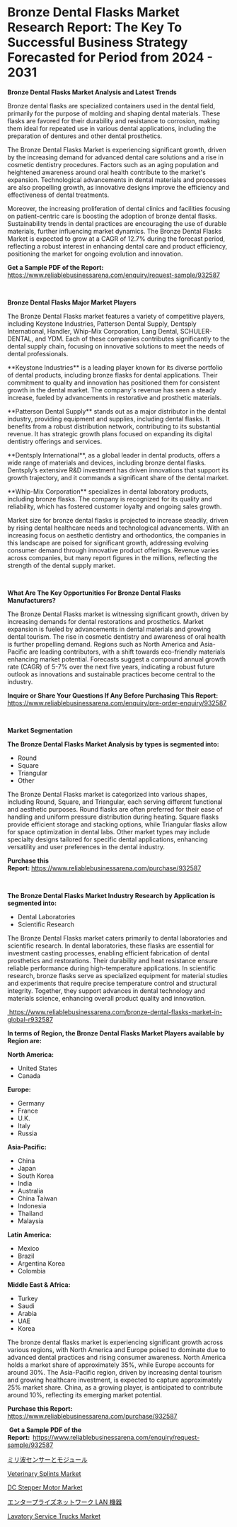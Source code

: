 <p><h1>Bronze Dental Flasks Market Research Report: The Key To Successful Business Strategy Forecasted for Period from 2024 - 2031</h1></p><p><strong>Bronze Dental Flasks Market Analysis and Latest Trends</strong></p>
<p><p>Bronze dental flasks are specialized containers used in the dental field, primarily for the purpose of molding and shaping dental materials. These flasks are favored for their durability and resistance to corrosion, making them ideal for repeated use in various dental applications, including the preparation of dentures and other dental prosthetics.</p><p>The Bronze Dental Flasks Market is experiencing significant growth, driven by the increasing demand for advanced dental care solutions and a rise in cosmetic dentistry procedures. Factors such as an aging population and heightened awareness around oral health contribute to the market's expansion. Technological advancements in dental materials and processes are also propelling growth, as innovative designs improve the efficiency and effectiveness of dental treatments.</p><p>Moreover, the increasing proliferation of dental clinics and facilities focusing on patient-centric care is boosting the adoption of bronze dental flasks. Sustainability trends in dental practices are encouraging the use of durable materials, further influencing market dynamics. The Bronze Dental Flasks Market is expected to grow at a CAGR of 12.7% during the forecast period, reflecting a robust interest in enhancing dental care and product efficiency, positioning the market for ongoing evolution and innovation.</p></p>
<p><strong>Get a Sample PDF of the Report:&nbsp;</strong> <a href="https://www.reliablebusinessarena.com/enquiry/request-sample/932587">https://www.reliablebusinessarena.com/enquiry/request-sample/932587</a></p>
<p>&nbsp;</p>
<p><strong>Bronze Dental Flasks Major Market Players</strong></p>
<p><p>The Bronze Dental Flasks market features a variety of competitive players, including Keystone Industries, Patterson Dental Supply, Dentsply International, Handler, Whip-Mix Corporation, Lang Dental, SCHULER-DENTAL, and YDM. Each of these companies contributes significantly to the dental supply chain, focusing on innovative solutions to meet the needs of dental professionals.</p><p>**Keystone Industries** is a leading player known for its diverse portfolio of dental products, including bronze flasks for dental applications. Their commitment to quality and innovation has positioned them for consistent growth in the dental market. The company's revenue has seen a steady increase, fueled by advancements in restorative and prosthetic materials.</p><p>**Patterson Dental Supply** stands out as a major distributor in the dental industry, providing equipment and supplies, including dental flasks. It benefits from a robust distribution network, contributing to its substantial revenue. It has strategic growth plans focused on expanding its digital dentistry offerings and services.</p><p>**Dentsply International**, as a global leader in dental products, offers a wide range of materials and devices, including bronze dental flasks. Dentsply’s extensive R&D investment has driven innovations that support its growth trajectory, and it commands a significant share of the dental market.</p><p>**Whip-Mix Corporation** specializes in dental laboratory products, including bronze flasks. The company is recognized for its quality and reliability, which has fostered customer loyalty and ongoing sales growth. </p><p>Market size for bronze dental flasks is projected to increase steadily, driven by rising dental healthcare needs and technological advancements. With an increasing focus on aesthetic dentistry and orthodontics, the companies in this landscape are poised for significant growth, addressing evolving consumer demand through innovative product offerings. Revenue varies across companies, but many report figures in the millions, reflecting the strength of the dental supply market.</p></p>
<p>&nbsp;</p>
<p><strong>What Are The Key Opportunities For Bronze Dental Flasks Manufacturers?</strong></p>
<p><p>The Bronze Dental Flasks market is witnessing significant growth, driven by increasing demands for dental restorations and prosthetics. Market expansion is fueled by advancements in dental materials and growing dental tourism. The rise in cosmetic dentistry and awareness of oral health is further propelling demand. Regions such as North America and Asia-Pacific are leading contributors, with a shift towards eco-friendly materials enhancing market potential. Forecasts suggest a compound annual growth rate (CAGR) of 5-7% over the next five years, indicating a robust future outlook as innovations and sustainable practices become central to the industry.</p></p>
<p><strong>Inquire or Share Your Questions If Any Before Purchasing This Report:</strong> <a href="https://www.reliablebusinessarena.com/enquiry/pre-order-enquiry/932587">https://www.reliablebusinessarena.com/enquiry/pre-order-enquiry/932587</a></p>
<p>&nbsp;</p>
<p><strong>Market Segmentation</strong></p>
<p><strong>The Bronze Dental Flasks Market Analysis by types is segmented into:</strong></p>
<p><ul><li>Round</li><li>Square</li><li>Triangular</li><li>Other</li></ul></p>
<p><p>The Bronze Dental Flasks market is categorized into various shapes, including Round, Square, and Triangular, each serving different functional and aesthetic purposes. Round flasks are often preferred for their ease of handling and uniform pressure distribution during heating. Square flasks provide efficient storage and stacking options, while Triangular flasks allow for space optimization in dental labs. Other market types may include specialty designs tailored for specific dental applications, enhancing versatility and user preferences in the dental industry.</p></p>
<p><strong>Purchase this Report:&nbsp;</strong><a href="https://www.reliablebusinessarena.com/purchase/932587">https://www.reliablebusinessarena.com/purchase/932587</a></p>
<p>&nbsp;</p>
<p><strong>The Bronze Dental Flasks Market Industry Research by Application is segmented into:</strong></p>
<p><ul><li>Dental Laboratories</li><li>Scientific Research</li></ul></p>
<p><p>The Bronze Dental Flasks market caters primarily to dental laboratories and scientific research. In dental laboratories, these flasks are essential for investment casting processes, enabling efficient fabrication of dental prosthetics and restorations. Their durability and heat resistance ensure reliable performance during high-temperature applications. In scientific research, bronze flasks serve as specialized equipment for material studies and experiments that require precise temperature control and structural integrity. Together, they support advances in dental technology and materials science, enhancing overall product quality and innovation.</p></p>
<p><a href="https://www.reliablebusinessarena.com/bronze-dental-flasks-market-in-global-r932587">&nbsp;https://www.reliablebusinessarena.com/bronze-dental-flasks-market-in-global-r932587</a></p>
<p><strong>In terms of Region, the Bronze Dental Flasks Market Players available by Region are:</strong></p>
<p>
    <p> <strong> North America: </strong>
        <ul>
            <li>United States</li>
            <li>Canada</li>
        </ul>
        </p> 
    <p> <strong> Europe: </strong>
        <ul>
            <li>Germany</li>
            <li>France</li>
            <li>U.K.</li>
            <li>Italy</li>
            <li>Russia</li>
        </ul>
        </p> 
    <p> <strong> Asia-Pacific: </strong>
        <ul>
            <li>China</li>
            <li>Japan</li>
            <li>South Korea</li>
            <li>India</li>
            <li>Australia</li>
            <li>China Taiwan</li>
            <li>Indonesia</li>
            <li>Thailand</li>
            <li>Malaysia</li>
        </ul>
        </p> 
    <p> <strong> Latin America: </strong>
        <ul>
            <li>Mexico</li>
            <li>Brazil</li>
            <li>Argentina Korea</li>
            <li>Colombia</li>
        </ul>
        </p> 
    <p> <strong> Middle East & Africa: </strong>
        <ul>
            <li>Turkey</li>
            <li>Saudi</li>
            <li>Arabia</li>
            <li>UAE</li>
            <li>Korea</li>
        </ul>
    </p>
    </p>
<p><p>The bronze dental flasks market is experiencing significant growth across various regions, with North America and Europe poised to dominate due to advanced dental practices and rising consumer awareness. North America holds a market share of approximately 35%, while Europe accounts for around 30%. The Asia-Pacific region, driven by increasing dental tourism and growing healthcare investment, is expected to capture approximately 25% market share. China, as a growing player, is anticipated to contribute around 10%, reflecting its emerging market potential.</p></p>
<p><strong>Purchase this Report: </strong><a href="https://www.reliablebusinessarena.com/purchase/932587">https://www.reliablebusinessarena.com/purchase/932587</a></p>
<p>&nbsp;<strong>Get a Sample PDF of the Report:&nbsp;&nbsp;</strong><a href="https://www.reliablebusinessarena.com/enquiry/request-sample/932587">https://www.reliablebusinessarena.com/enquiry/request-sample/932587</a></p>
<p><strong></strong></p>
<p><p><a href="https://medium.com/@leigh4852023/%E3%82%B0%E3%83%AD%E3%83%BC%E3%83%90%E3%83%ABmmwave%E3%82%BB%E3%83%B3%E3%82%B5%E3%83%BC%E3%81%8A%E3%82%88%E3%81%B3%E3%83%A2%E3%82%B8%E3%83%A5%E3%83%BC%E3%83%AB%E5%B8%82%E5%A0%B4%E3%81%AE%E8%A6%8F%E6%A8%A1%E3%81%A8%E3%82%B7%E3%82%A7%E3%82%A2%E5%88%86%E6%9E%90-%E8%A3%BD%E5%93%81%E3%82%BF%E3%82%A4%E3%83%97%E5%88%A5-%E7%94%A8%E9%80%94%E5%88%A5-%E5%9C%B0%E5%9F%9F%E5%88%A5-%E4%BA%88%E6%B8%AC-2024%E5%B9%B4-2031%E5%B9%B4-7115ab720959">ミリ波センサーとモジュール</a></p><p><a href="https://www.linkedin.com/pulse/emerging-trends-veterinary-splints-market-global-outlook-uej2e?trackingId=Q8fbMNexSeWpM%2Bjs1ik83w%3D%3D">Veterinary Splints Market</a></p><p><a href="https://medium.com/@eltaroberts39/the-dc-stepper-motor-market-has-witnessed-significant-growth-in-recent-years-and-this-trend-is-fd49e11ce2a8">DC Stepper Motor Market</a></p><p><a href="https://medium.com/@leigh4852023/enterprise-network-lan-equipment-market-%E3%81%AF-%E3%82%B3%E3%82%B9%E3%83%88%E7%AE%A1%E7%90%86%E3%81%A8%E5%8A%B9%E7%8E%87%E5%90%91%E4%B8%8A%E3%82%92%E5%84%AA%E5%85%88%E3%81%97%E3%81%BE%E3%81%99-%E3%81%95%E3%82%89%E3%81%AB-%E5%A0%B1%E5%91%8A%E6%9B%B8%E3%81%AF%E5%B8%82%E5%A0%B4%E3%81%AE%E9%9C%80%E8%A6%81%E9%9D%A2%E3%81%A8%E4%BE%9B%E7%B5%A6%E9%9D%A2%E3%81%AE%E4%B8%A1%E6%96%B9%E3%82%92%E3%82%AB%E3%83%90%E3%83%BC%E3%81%97%E3%81%A6%E3%81%84%E3%81%BE%E3%81%99-c895c0ced5e6">エンタープライズネットワーク LAN 機器</a></p><p><a href="https://issuu.com/reportprime-2/docs/lavatory-service-trucks-market-size_4251c39aaabdc8">Lavatory Service Trucks Market</a></p></p>
